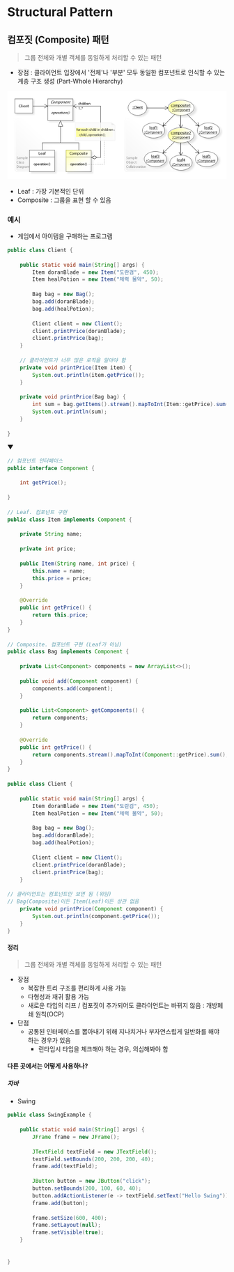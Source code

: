 # Structural Pattern

## 컴포짓 (Composite) 패턴

> 그룹 전체와 개별 객체를 동일하게 처리할 수 있는 패턴

- 장점 : 클라이언트 입장에서 '전체'나 '부분' 모두 동일한 컴포넌트로 인식할 수 있는 계층 구조 생성 (Part-Whole Hierarchy)

![Composite Pattern UML](Composite_Pattern_UML.jpg)
- Leaf : 가장 기본적인 단위
- Composite : 그룹을 표현 할 수 있음

### 예시
- 게임에서 아이탬을 구매하는 프로그램
```java
public class Client {

    public static void main(String[] args) {
        Item doranBlade = new Item("도란검", 450);
        Item healPotion = new Item("체력 물약", 50);

        Bag bag = new Bag();
        bag.add(doranBlade);
        bag.add(healPotion);

        Client client = new Client();
        client.printPrice(doranBlade);
        client.printPrice(bag);
    }
    
    // 클라이언트가 너무 많은 로직을 알아야 함
    private void printPrice(Item item) {
        System.out.println(item.getPrice());
    }

    private void printPrice(Bag bag) {
        int sum = bag.getItems().stream().mapToInt(Item::getPrice).sum();
        System.out.println(sum);
    }

}
```
▼
```java
// 컴포넌트 인터페이스
public interface Component {

    int getPrice();

}

// Leaf. 컴포넌트 구현
public class Item implements Component {

    private String name;

    private int price;

    public Item(String name, int price) {
        this.name = name;
        this.price = price;
    }

    @Override
    public int getPrice() {
        return this.price;
    }
}

// Composite. 컴포넌트 구현 (Leaf가 아님) 
public class Bag implements Component {

    private List<Component> components = new ArrayList<>();

    public void add(Component component) {
        components.add(component);
    }

    public List<Component> getComponents() {
        return components;
    }

    @Override
    public int getPrice() {
        return components.stream().mapToInt(Component::getPrice).sum();
    }
}

public class Client {

    public static void main(String[] args) {
        Item doranBlade = new Item("도란검", 450);
        Item healPotion = new Item("체력 물약", 50);

        Bag bag = new Bag();
        bag.add(doranBlade);
        bag.add(healPotion);

        Client client = new Client();
        client.printPrice(doranBlade);
        client.printPrice(bag);
    }

// 클라이언트는 컴포넌트만 보면 됨 (위임)
// Bag(Composite)이든 Item(Leaf)이든 상관 없음
    private void printPrice(Component component) {
        System.out.println(component.getPrice());
    }
}

```

#### 정리
> 그룹 전체와 개별 객체를 동일하게 처리할 수 있는 패턴

- 장점
    - 복잡한 트리 구조를 편리하게 사용 가능
    - 다형성과 재귀 활용 가능
    - 새로운 타입의 리프 / 컴포짓이 추가되어도 클라이언트는 바뀌지 않음 : 개방폐쇄 원칙(OCP)
- 단점
    - 공통된 인터페이스를 뽑아내기 위해 지나치거나 부자연스럽게 일반화를 해야 하는 경우가 있음
        - 런타임시 타입을 체크해야 하는 경우, 의심해봐야 함
    
#### 다른 곳에서는 어떻게 사용하나?
 
##### 자바
- Swing
```java
public class SwingExample {

    public static void main(String[] args) {
        JFrame frame = new JFrame();

        JTextField textField = new JTextField();
        textField.setBounds(200, 200, 200, 40);
        frame.add(textField);

        JButton button = new JButton("click");
        button.setBounds(200, 100, 60, 40);
        button.addActionListener(e -> textField.setText("Hello Swing"));
        frame.add(button);

        frame.setSize(600, 400);
        frame.setLayout(null);
        frame.setVisible(true);
    }


}
```